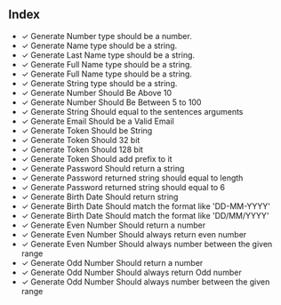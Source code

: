 ## Index
- ✓ Generate Number type should be a number.
- ✓ Generate Name type should be a string.
- ✓ Generate Last Name type should be a string.
- ✓ Generate Full Name type should be a string.
- ✓ Generate Full Name type should be a string.
- ✓ Generate String type should be a string.
- ✓ Generate Number Should Be Above 10
- ✓ Generate Number Should Be Between 5 to 100
- ✓ Generate String Should equal to the sentences arguments
- ✓ Generate Email Should be a Valid Email
- ✓ Generate Token Should be String
- ✓ Generate Token Should 32 bit
- ✓ Generate Token Should 128 bit
- ✓ Generate Token Should add prefix to it
- ✓ Generate Password Should return a string
- ✓ Generate Password returned string should equal to length
- ✓ Generate Password returned string should equal to 6
- ✓ Generate Birth Date Should return string
- ✓ Generate Birth Date Should match the format like 'DD-MM-YYYY'
- ✓ Generate Birth Date Should match the format like 'DD/MM/YYYY'
- ✓ Generate Even Number Should return a number
- ✓ Generate Even Number Should always return even number
- ✓ Generate Even Number Should always number between the given range
- ✓ Generate Odd Number Should return a number
- ✓ Generate Odd Number Should always return Odd number
- ✓ Generate Odd Number Should always number between the given range
